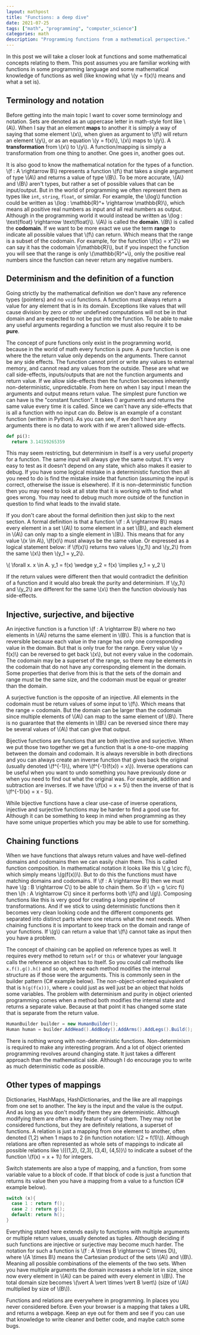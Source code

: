 ```yaml
---
layout: mathpost
title: "Functions: a deep dive"
date: 2021-07-25
tags: ["math", "programming", "computer_science"]
categories: math
description: "Programming functions from a mathematical perspective."
---
```


<script id="MathJax-script" async src="https://cdn.jsdelivr.net/npm/mathjax@3.0.1/es5/tex-mml-chtml.js"></script>


In this post we will take a closer look at functions and some mathematical
concepts relating to them. This post assumes you are familiar working with
functions in some programming language and some mathematical knowledge of
functions as well (like knowing what \\(y = f(x)\\) means and what a set is).



## Terminology and notation

Before getting into the main topic I want to cover some terminology and
notation. Sets are denoted as an uppercase letter in math-style font like
\\(A\\). When I say that an element **maps** to another it is simply a way of
saying that some element \\(x\\), when given as argument to \\(f\\) will return an
element \\(y\\), or as an equation \\(y = f(x)\\), \\(x\\) maps to \\(y\\). A
**transformation** from \\(x\\) to \\(y\\). A function/mapping is simply a
transformation from one thing to another. One goes in, another goes out.

It is also good to know the mathematical notation for the types of a function.
\\(f : A \rightarrow B\\) represents a function \\(f\\) that takes a single
argument of type \\(A\\) and returns a value of type \\(B\\). To be more accurate,
\\(A\\) and \\(B\\) aren't types, but rather a set of possible values that can be
input/output. But in the world of programming we often represent them as types
like `int`, `string`, `float`, or similar. For example, the \\(log\\) function
could be written as \\(log : \mathbb{R}^+ \rightarrow \mathbb{R}\\), which means
all positive real numbers as input and all real numbers as output. Although in
the programming world it would instead be written as \\(log : \text{float}
\rightarrow \text{float}\\). \\(A\\) is called the **domain**. \\(B\\) is called the
**codomain**. If we want to be more exact we use the term **range** to indicate
all possible values that \\(f\\) can return. Which means that the range is a
subset of the codomain. For example, for the function \\(f(x) = x^2\\) we can say
it has the codomain \\(\mathbb{R}\\), but if you inspect the function you will
see that the range is only \\(\mathbb{R}^+\\), only the positive real numbers
since the function can never return any negative numbers.

## Determinism and the definition of a function

Going strictly by the mathematical definition we don't have any reference types
(pointers) and no `void` functions. A function must always return a value for
any element that is in its domain. Exceptions like values that will cause
division by zero or other undefined computations will not be in that domain and
are expected to not be put into the function. To be able to make any useful
arguments regarding a function we must also require it to be **pure**.

The concept of pure functions only exist in the programming world, because in
the world of math every function is pure. A pure function is one where the the
return value only depends on the arguments. There cannot be any side effects.
The function cannot print or write any values to external memory, and cannot
read any values from the outside. These are what we call side-effects,
inputs/outputs that are not the function arguments and return value. If we
allow side-effects then the function becomes inherently non-deterministic,
unpredictable. From here on when I say input I mean the arguments and output
means return value. The simplest pure function we can have is the "constant
function". It takes 0 arguments and returns the same value every time it is
called. Since we can't have any side-effects that is all a function with no
input can do. Below is an example of a constant function (written in Python).
As you can see, if we don't have any arguments there is no data to work with if
we aren't allowed side-effects.

```py
def pi():
  return 3.14159265359
```

This may seem restricting, but determinism in itself is a very useful property
for a function. The same input will always give the same output. It's very easy
to test as it doesn't depend on any state, which also makes it easier to debug.
If you have some logical mistake in a deterministic function then all you need
to do is find the mistake inside that function (assuming the input is correct,
otherwise the issue is elsewhere). If it is non-deterministic function then you
may need to look at all state that it is working with to find what goes wrong.
You may need to debug much more outside of the function in question to find
what leads to the invalid state.

If you don't care about the formal definition then just skip to the next
section. A formal definition is that a function \\(f : A \rightarrow B\\) maps
every element in a set \\(A\\) to some element in a set \\(B\\), and each
element in \\(A\\) can only map to a single element in \\(B\\). This means that
for any value \\(x \in A\\), \\(f(x)\\) must always be the same value. Or
expressed as a logical statement below: if \\(f(x)\\) returns two values
\\(y_1\\) and \\(y_2\\) from the same \\(x\\) then \\(y_1 = y_2\\).

\\( \forall x. x \in A. y_1 = f(x) \wedge y_2 = f(x) \implies y_1 = y_2 \\)

If the return values were different then that would contradict the definition
of a function and it would also break the purity and determinism. If \\(y_1\\)
and \\(y_2\\) are different for the same \\(x\\) then the function obviously has
side-effects.



## Injective, surjective, and bijective

An injective function is a function \\(f : A \rightarrow B\\) where no two
elements in \\(A\\) returns the same element in \\(B\\). This is a function that is
reversible because each value in the range has only one corresponding value in
the domain. But that is only true for the range. Every value \\(y = f(x)\\) can
be reversed to get back \\(x\\), but not every value in the codomain. The
codomain may be a superset of the range, so there may be elements in the
codomain that do not have any corresponding element in the domain. Some
properties that derive from this is that the sets of the domain and range must
be the same size, and the codomain must be equal or greater than the domain.

A surjective function is the opposite of an injective. All elements in the
codomain must be return values of some input to \\(f\\). Which means that the
range = codomain. But the domain can be larger than the codomain since multiple
elements of \\(A\\) can map to the same element of \\(B\\). There is no guarantee
that the elements in \\(B\\) can be reversed since there may be several values of
\\(A\\) that can give that output.

Bijective functions are functions that are both injective and surjective. When
we put those two together we get a function that is a one-to-one mapping
between the domain and codomain. It is always reversible in both directions and
you can always create an inverse function that gives back the original (usually
denoted \\(f^{-1}\\), where \\(f^{-1}(f(x)) = x\\)). Inverse operations can be
useful when you want to undo something you have previously done or when you
need to find out what the original was. For example, addition and subtraction
are inverses. If we have \\(f(x) = x + 5\\) then the inverse of that is
\\(f^{-1}(x) = x - 5\\).

While bijective functions have a clear use-case of inverse operations,
injective and surjective functions may be harder to find a good use for.
Although it can be something to keep in mind when programming as they have some
unique properties which you may be able to use for something.


## Chaining functions

When we have functions that always return values and have well-defined domains
and codomains then we can easily chain them. This is called function
composition. In mathematical notation it looks like this \\( g \circ f\\), which
simply means \\(g(f(x))\\). But to do this the functions must have matching
domains and codomains. If \\(f : A \rightarrow B\\) then we must have \\(g : B
\rightarrow C\\) to be able to chain them. So if \\(h = g \circ f\\) then \\(h : A
\rightarrow C\\) since it performs both \\(f\\) and \\(g\\). Composing functions
like this is very good for creating a long pipeline of transformations. And if
we stick to using deterministic functions then it becomes very clean looking
code and the different components get separated into distinct parts where one
returns what the next needs. When chaining functions it is important to keep
track on the domain and range of your functions. If \\(g\\) can return a value
that \\(f\\) cannot take as input then you have a problem.

The concept of chaining can be applied on reference types as well. It requires
every method to return `self` or `this` or whatever your language calls the
reference an object has to itself. So you could call methods like
`x.f().g().h()` and so on, where each method modifies the internal structure as
if those were the arguments. This is commonly seen in the builder pattern (C#
example below). The non-object-oriented equivalent of that is `h(g(f(x)))`,
where `x` could just as well just be an object that holds some variables. The
problem with determinism and purity in object oriented programming comes when a
method both modifies the internal state and returns a separate value. Because
at that point it has changed some state that is separate from the return value.

```csharp
HumanBuilder builder = new HumanBuilder();
Human human = builder.AddHead().AddBody().AddArms().AddLegs().Build();
```

There is nothing wrong with non-deterministic functions. Non-determinism is
required to make any interesting program. And a lot of object oriented
programming revolves around changing state. It just takes a different approach
than the mathematical side. Although I do encourage you to write as much
deterministic code as possible.



## Other types of mappings

Dictionaries, HashMaps, HashDictionaries, and the like are all mappings from
one set to another. The key is the input and the value is the output. And as
long as you don't modify them they are deterministic. Although modifying them
are often a key feature of using them. They may not be considered functions,
but they are definitely relations, a superset of functions. A relation is just
a mapping from one element to another, often denoted (1,2) when 1 maps to 2 (in
function notation: \\(2 = f(1)\\)). Although relations are often represented as
whole sets of mappings to indicate all possible relations like \\(\{(1,2),
(2,3), (3,4), (4,5)\}\\) to indicate a subset of the function \\(f(x) = x + 1\\)
for integers.

Switch statements are also a type of mapping, and a function, from some
variable value to a block of code. If that block of code is just a function
that returns its value then you have a mapping from a value to a function (C#
example below).


```cs
switch (x){
  case 1 : return f();
  case 2 : return g();
  default: return h();
}
```

Everything stated here extends easily to functions with multiple arguments or
multiple return values, usually denoted as tuples. Although deciding if such
functions are injective or surjective may become much harder. The notation for
such a function is \\(f : A \times B \rightarrow C \times D\\), where \\(A \times
B\\) means the Cartesian product of the sets \\(A\\) and \\(B\\). Meaning all
possible combinations of the elements of the two sets. When you have multiple
arguments the domain increases a whole lot in size, since now every element in
\\(A\\) can be paired with every element in \\(B\\). The total domain size becomes
\\(\vert A \vert \times \vert B \vert\\) (size of \\(A\\) multiplied by size of
\\(B\\)).


Functions and relations are everywhere in programming. In places you never
considered before. Even your browser is a mapping that takes a URL and returns
a webpage. Keep an eye out for them and see if you can use that knowledge to
write cleaner and better code, and maybe catch some bugs.







